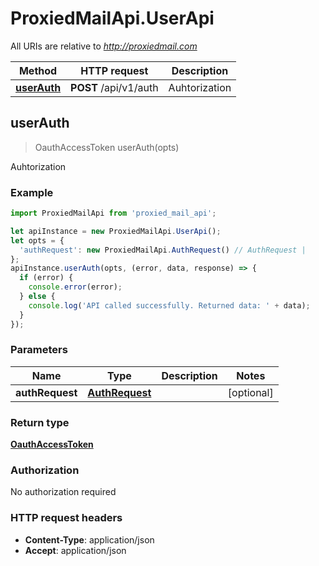 # ProxiedMailApi.UserApi

All URIs are relative to *http://proxiedmail.com*

Method | HTTP request | Description
------------- | ------------- | -------------
[**userAuth**](UserApi.md#userAuth) | **POST** /api/v1/auth | Auhtorization



## userAuth

> OauthAccessToken userAuth(opts)

Auhtorization



### Example

```javascript
import ProxiedMailApi from 'proxied_mail_api';

let apiInstance = new ProxiedMailApi.UserApi();
let opts = {
  'authRequest': new ProxiedMailApi.AuthRequest() // AuthRequest | 
};
apiInstance.userAuth(opts, (error, data, response) => {
  if (error) {
    console.error(error);
  } else {
    console.log('API called successfully. Returned data: ' + data);
  }
});
```

### Parameters


Name | Type | Description  | Notes
------------- | ------------- | ------------- | -------------
 **authRequest** | [**AuthRequest**](AuthRequest.md)|  | [optional] 

### Return type

[**OauthAccessToken**](OauthAccessToken.md)

### Authorization

No authorization required

### HTTP request headers

- **Content-Type**: application/json
- **Accept**: application/json

